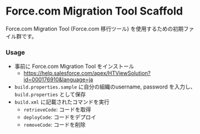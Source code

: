 Force.com Migration Tool Scaffold
=================================

Force.com Migration Tool (Force.com 移行ツール) を使用するための初期ファイル群です。

### Usage

- 事前に Force.com Migration Tool をインストール
	- https://help.salesforce.com/apex/HTViewSolution?id=000176910&language=ja
- `build.properties.sample` に自分の組織のusername, password を入力し、`build.properties` として保存
- `build.xml` に記載されたコマンドを実行
	- `retrieveCode`: コードを取得
	- `deployCode`: コードをデプロイ
	- `removeCode`: コードを削除
